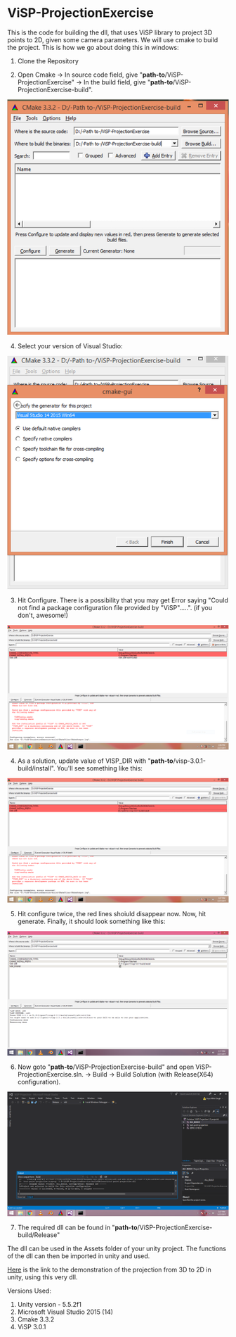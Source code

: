 # ViSP-ProjectionExercise
This is the code for building the dll, that uses ViSP library to project 3D points to 2D, given some camera parameters. We will use cmake to build the project. This is how we go about doing this in windows:

1. Clone the Repository

2. Open Cmake -> In source code field, give "**path-to**/ViSP-ProjectionExercise" -> In the build field, give "**path-to**/ViSP-ProjectionExercise-build".

![Alt text](./images/cmake-img.PNG?raw=true "Screen")

4. Select your version of Visual Studio:

![Alt text](./images/cmake-img_win.PNG?raw=true "Screen")

3. Hit Configure. There is a possibility that you may get Error saying "Could not find a package configuration file provided by "ViSP".....". (if you don't, awesome!)

![Alt text](./images/cmake-dir-not-found.PNG?raw=true "Screen")

4. As a solution, update value of VISP_DIR with "**path-to**/visp-3.0.1-build/install". You'll see something like this:

![Alt text](./images/cmake-with-path.PNG?raw=true "Screen")

5. Hit configure twice, the red lines shoiuld disappear now. Now, hit generate. Finally, it should look something like this:

![Alt text](./images/cmake-generated.PNG?raw=true "Screen")

6. Now goto "**path-to**/ViSP-ProjectionExercise-build" and open ViSP-ProjectionExercise.sln. -> Build -> Build Solution (with Release(X64) configuration).

![Alt text](./images/VS14-BuildProjectFinal.PNG?raw=true "Screen")

7. The required dll can be found in "**path-to**/ViSP-ProjectionExercise-build/Release"

The dll can be used in the Assets folder of your unity project. The functions of the dll can then be imported in unity and used.

[Here](https://github.com/aryamihirsingh/ViSP-UnityPlugin) is the link to the demonstration of the projection from 3D to 2D in unity, using this very dll.

Versions Used:
1. Unity version - 5.5.2f1
2. Microsoft Visual Studio 2015 (14)
3. Cmake 3.3.2
4. ViSP 3.0.1
